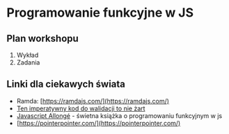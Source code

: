 Programowanie funkcyjne w JS
============================

Plan workshopu
--------------

1. Wykład
2. Zadania

Linki dla ciekawych świata
--------------------------

* Ramda: [https://ramdajs.com/](https://ramdajs.com/)
* [Ten imperatywny kod do walidacji to nie żart](https://www.tutorialspoint.com/javascript/javascript_form_validations.htm)
* [Javascript Allongé](https://leanpub.com/javascriptallongesix/read) - świetna książka o programowaniu funkcyjnym w js
* [https://pointerpointer.com/](https://pointerpointer.com/)
